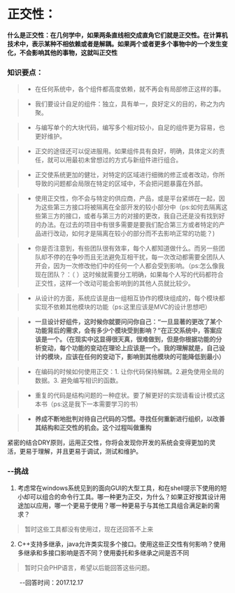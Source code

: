 # 正交性：
**什么是正交性：在几何学中，如果两条直线相交成直角它们就是正交性。在计算机技术中，表示某种不相依赖或者是解耦。如果两个或者更多个事物中的一个发生变化，不会影响其他的事物，这就叫正交性**

### 知识要点：
> * 在任何系统中，各个组件都高度依赖，就不再会有局部修正这样的事。

> * 我们要设计自足的组件：独立，具有单一，良好定义的目的，称之为内聚。

> * 与编写单个的大块代码，编写多个相对较小，自足的组件更为容易，也更好维护。

> * 正交的途径还可以促进服用。如果组件具有良好，明确，具体定义的责任，就可以用最初未曾想过的方式与新组件进行组合。

> * 正交使系统更加的健壮，对特定的区域进行细微的修正或者改动，你所导致的问题都会局限在特定的区域中，不会把问题暴露在外部。

> * 使用正交性，你不会与特定的供应商，产品，或是平台紧绑在一起，因为这些第三方接口将被隔离在全部开发的较小部分中（ps:如何去隔离这些第三方的接口，或者与第三方的对接的更改，我自己还是没有找到好的办法。在过去的项目中有很多需要是要我们配合第三方或者特定的产品进行改动，如何才是隔离在较小的部分而不去影响正常的功能？)

> * 你是否注意到，有些团队很有效率，每个人都知道做什么。而另一些团队却不停的在争吵而且无法避免互相干扰，每一次改动都需要全团队人开会，因为一次修改他们中的任何一个人都会受到影响。（ps:怎么像我现在团队？：（ ）这时候就需要分工明确，如果每个人写的代码都符合正交性，这样一个改动可能会影响到的其他人员就比较少。

> * 从设计的方面，系统应该是由一组相互协作的模块组成的，每个模块都实现不依赖其他模块的功能（ps:这里应该是MVC的设计思想吧）

> * **一旦设计好组件，这时候你就要问问你自己：“一旦显著的更改了某个功能背后的需求，会有多少个模块受到影响？”在正交系统中，答案应该是一个。（在现实中这显得很天真，很难做到，但是你根据功能的分析变动，每个功能的变动在理论上应该是一个。我的理解就是，自己设计的模块，应该在任何的变动下，影响到其他模块的可能降低到最小）**

> * 在编码的时候如何使用正交：1. 让你代码保持解耦。2.避免使用全局的数据。3. 避免编写相识的函数。

> * 重复的代码是结构问题的一种症状。要了解更好的实现请看设计模式这本书（ps:这是我下一本需要学习的书） 

> * **养成不断地批判对待自己代码的习惯。寻找任何重新进行组织，以改善其结构和正交性的机会。这个过程叫做重构**

紧密的结合DRY原则，运用正交性，你将会发现你开发的系统会变得更加的灵活，更易于理解，并且更易于调试，测试和维护。

### --挑战
1. 考虑常在windows系统见到的面向GUI的大型工具，和在shell提示下使用的短小却可以组合的命令行工具。哪一种更为正交，为什么？如果正好按其设计用途加以应用，哪一个更易于使用？哪一种更易于与其他工具组合满足新的需求？
> 暂时这些工具都没有使用过，现在还回答不上来

2. C++支持多继承，java允许类实现多个接口。使用这些正交性有何影响？使用多继承和多接口影响是否不同？使用委托和多继承之间是否不同
> 暂时只会PHP语言，希望以后能回答这些问题。

&emsp;&emsp;--回答时间：2017.12.17